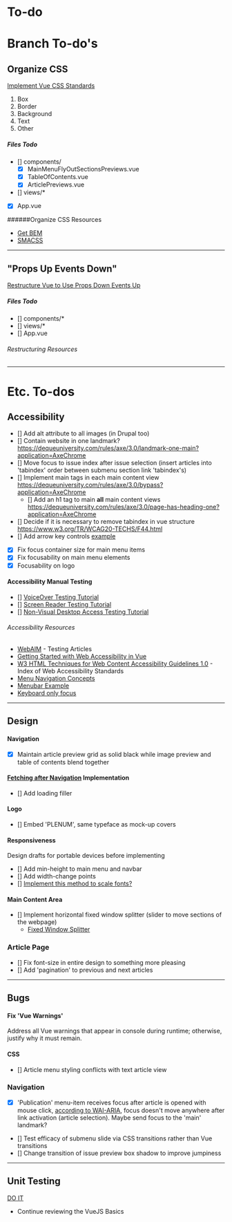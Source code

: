 # To-do

# Branch To-do's
## Organize CSS

 [Implement Vue CSS Standards](https://vuejs.org/v2/style-guide/#Component-style-scoping-essential)
1. Box
2. Border
3. Background
4. Text
5. Other

##### Files Todo
* [] components/
  * [x] MainMenuFlyOutSectionsPreviews.vue
  * [x] TableOfContents.vue
  * [x] ArticlePreviews.vue
* [] views/*
* [x] App.vue

######Organize CSS Resources
* [Get BEM](http://getbem.com/introduction/)
* [SMACSS](https://smacss.com/book/formatting)

___

## "Props Up Events Down"

[Restructure Vue to Use Props Down Events Up](https://vuejs.org/v2/style-guide/#Implicit-parent-child-communication-use-with-caution)

##### Files Todo
* [] components/*
* [] views/*
* [] App.vue

###### Restructuring Resources

___

# Etc. To-dos

## Accessibility
* [] Add alt attribute to all images (in Drupal too)
* [] Contain website in one landmark? 
https://dequeuniversity.com/rules/axe/3.0/landmark-one-main?application=AxeChrome
* [] Move focus to issue index after issue selection (insert articles into 'tabindex' order between submenu section link 'tabindex's)
* [] Implement main tags in each main content view
https://dequeuniversity.com/rules/axe/3.0/bypass?application=AxeChrome
    * [] Add an h1 tag to main **all** main content views
    https://dequeuniversity.com/rules/axe/3.0/page-has-heading-one?application=AxeChrome
* [] Decide if it is necessary to remove tabindex in vue structure
        https://www.w3.org/TR/WCAG20-TECHS/F44.html
* [] Add arrow key controls [example](https://forum.vuejs.org/t/navigate-through-list-using-arrowkeys/30689)
* [x] Fix focus container size for main menu items
* [x] Fix focusability on main menu elements
* [x] Focusability on logo

#### Accessibility Manual Testing
* [] [VoiceOver Testing Tutorial](https://webaim.org/articles/voiceover/)
* [] [Screen Reader Testing Tutorial](https://webaim.org/articles/jaws/)
* [] [Non-Visual Desktop Access Testing Tutorial](https://webaim.org/articles/nvda/)

###### Accessibility Resources
* [WebAIM](https://webaim.org) - Testing Articles
* [Getting Started with Web Accessibility in Vue](https://medium.com/@emilymears/getting-started-with-web-accessibility-in-vue-17e2c4ea0842)
* [W3 HTML Techniques for Web Content Accessibility Guidelines 1.0](https://www.w3.org/TR/WCAG10-HTML-TECHS/#edef-MAP) - Index of Web Accessibility Standards
* [Menu Navigation Concepts](https://www.w3.org/WAI/tutorials/menus/)
* [Menubar Example](https://www.w3.org/TR/wai-aria-practices/examples/menubar/menubar-1/menubar-1.html)
* [Keyboard only focus](http://kizu.ru/en/blog/keyboard-only-focus/#x)

___

## Design

#### Navigation

* [x] Maintain article preview grid as solid black while image preview and table of contents blend together

#### [Fetching after Navigation](https://router.vuejs.org/guide/advanced/data-fetching.html#fetching-after-navigation) Implementation
* [] Add loading filler

#### Logo
* [] Embed 'PLENUM', same typeface as mock-up covers

#### Responsiveness
Design drafts for portable devices before implementing
* [] Add min-height to main menu and navbar
* [] Add width-change points
* [] [Implement this method to scale fonts?](https://forum.vuejs.org/t/scaling-font-size-to-container-in-idiomatic-vue/17442)

#### Main Content Area
* [] Implement horizontal fixed window splitter (slider to move sections of the webpage)
  * [Fixed Window Splitter](https://www.w3.org/TR/wai-aria-practices/#windowsplitter)

### Article Page
* [] Fix font-size in entire design to something more pleasing
* [] Add 'pagination' to previous and next articles
___

## Bugs

#### Fix 'Vue Warnings'
Address all Vue warnings that appear in console during runtime; otherwise, justify why it must remain.

#### CSS
* [] Article menu styling conflicts with text article view

### Navigation
* [x] 'Publication' menu-item receives focus after article is opened with mouse click,
[according to WAI-ARIA](https://www.w3.org/TR/wai-aria-practices/examples/menubar/menubar-1/menubar-1.html), focus 
doesn't move anywhere after link activation (article selection). Maybe send focus to the 'main' landmark?
* [] Test efficacy of submenu slide via CSS transitions rather than Vue transitions
* [] Change transition of issue preview box shadow to improve jumpiness

___

## Unit Testing
[DO IT](https://vuejs.org/v2/guide/unit-testing.html)
* Continue reviewing the VueJS Basics
